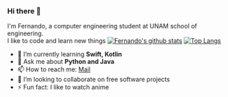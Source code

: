 ### Hi there 👋
I'm Fernando, a computer engineering student at UNAM school of engineering.<br>
I like to code and learn new things
[![Fernando's github stats](https://github-readme-stats.vercel.app/api?username=Fernando1612&show_icons=true&count_private=true&show_icons=true)](https://github.com/anuraghazra/github-readme-stats)
[![Top Langs](https://github-readme-stats.vercel.app/api/top-langs/?username=Fernando1612&hide=javascript,html&layout=compact)](https://github.com/anuraghazra/github-readme-stats)

- 🌱 I’m currently learning **Swift, Kotlin**
- 💬 Ask me about **Python and Java**
- 📫 How to reach me: [Mail](fernando.patricio.maceda@gmail.com) 
- 👯 I’m looking to collaborate on free software projects
- ⚡ Fun fact: I like to watch anime

<!--
**Fernando1612/Fernando1612** is a ✨ _special_ ✨ repository because its `README.md` (this file) appears on your GitHub profile.

Here are some ideas to get you started:

- 🔭 I’m currently working on ...
- 🌱 I’m currently learning ...
- 👯 I’m looking to collaborate on ...
- 🤔 I’m looking for help with ...
- 💬 Ask me about ...
- 📫 How to reach me: ...
- 😄 Pronouns: ...
- ⚡ Fun fact: ...
-->
